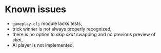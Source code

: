Known issues
===

 * `gameplay.clj` module lacks tests,
 * trick winner is not always properly recognized,
 * there is no option to skip *skat* swapping and no previous preview of *skat*,
 * AI player is not implemented.
